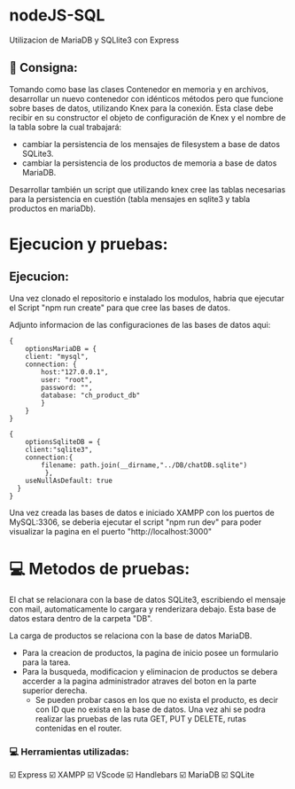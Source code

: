 # nodeJS-SQL
Utilizacion de MariaDB y SQLlite3 con Express

## :scroll: Consigna:

Tomando como base las clases Contenedor en memoria y en archivos, desarrollar un nuevo contenedor con idénticos métodos pero que funcione sobre bases de datos, utilizando Knex para la conexión. Esta clase debe recibir en su constructor el objeto de configuración de Knex y el nombre de la tabla sobre la cual trabajará:
- cambiar la persistencia de los mensajes de filesystem a base de datos SQLite3.
- cambiar la persistencia de los productos de memoria a base de datos MariaDB.

Desarrollar también un script que utilizando knex cree las tablas necesarias para la persistencia en cuestión (tabla mensajes en sqlite3 y tabla productos en mariaDb).


# Ejecucion y pruebas:

## Ejecucion:
Una vez clonado el repositorio e instalado los modulos, habria que ejecutar el Script "npm run create" para que cree las bases de datos.

Adjunto informacion de las configuraciones de las bases de datos aqui:

<pre><code>{
    optionsMariaDB = {
    client: "mysql",
    connection: {
        host:"127.0.0.1",
        user: "root",
        password: "",
        database: "ch_product_db"
        }
    }
}</code></pre>

<pre><code>{
    optionsSqliteDB = {
    client:"sqlite3",
    connection:{
        filename: path.join(__dirname,"../DB/chatDB.sqlite")
         },
    useNullAsDefault: true
  }
}</code></pre>

Una vez creada las bases de datos e iniciado  XAMPP con los puertos de MySQL:3306, se deberia ejecutar el script "npm run dev" para poder visualizar la pagina en el puerto "http://localhost:3000"

# 💻 Metodos de pruebas:

El chat se relacionara con la base de datos SQLite3, escribiendo el mensaje con mail, automaticamente lo cargara y renderizara debajo.
Esta base de datos estara dentro de la carpeta "DB".

La carga de productos se relaciona con la base de datos MariaDB.
- Para la creacion de productos, la pagina de inicio posee un formulario para la tarea.
- Para la busqueda, modificacion y eliminacion de productos se debera accerder a la pagina administrador atraves del boton en la parte superior derecha.
    - Se pueden probar casos en los que no exista el producto, es decir con ID que no exista en la base de datos.
Una vez ahi se podra realizar las pruebas de las ruta GET, PUT y DELETE, rutas contenidas en el router.

### :computer: Herramientas utilizadas:
:ballot_box_with_check: Express
:ballot_box_with_check: XAMPP
:ballot_box_with_check: VScode
:ballot_box_with_check: Handlebars
:ballot_box_with_check: MariaDB
:ballot_box_with_check: SQLite
